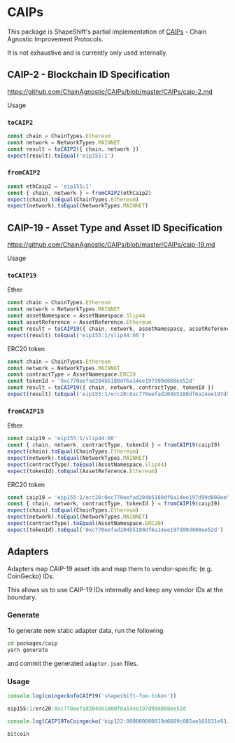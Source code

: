 # CAIPs

This package is ShapeShift's partial implementation of [CAIPs](https://github.com/ChainAgnostic/CAIPs) - Chain Agnostic Improvement Protocols.

It is not exhaustive and is currently only used internally.

## CAIP-2 - Blockchain ID Specification

https://github.com/ChainAgnostic/CAIPs/blob/master/CAIPs/caip-2.md

Usage

### `toCAIP2`

```ts
const chain = ChainTypes.Ethereum
const network = NetworkTypes.MAINNET
const result = toCAIP2({ chain, network })
expect(result).toEqual('eip155:1')
```

### `fromCAIP2`

```ts
const ethCaip2 = 'eip155:1'
const { chain, network } = fromCAIP2(ethCaip2)
expect(chain).toEqual(ChainTypes.Ethereum)
expect(network).toEqual(NetworkTypes.MAINNET)
```

## CAIP-19 - Asset Type and Asset ID Specification

https://github.com/ChainAgnostic/CAIPs/blob/master/CAIPs/caip-19.md

Usage

### `toCAIP19`

Ether

```ts
const chain = ChainTypes.Ethereum
const network = NetworkTypes.MAINNET
const assetNamespace = AssetNamespace.Slip44
const assetReference = AssetReference.Ethereum
const result = toCAIP19({ chain, network, assetNamespace, assetReference })
expect(result).toEqual('eip155:1/slip44:60')
```

ERC20 token

```ts
const chain = ChainTypes.Ethereum
const network = NetworkTypes.MAINNET
const contractType = AssetNamespace.ERC20
const tokenId = '0xc770eefad204b5180df6a14ee197d99d808ee52d'
const result = toCAIP19({ chain, network, contractType, tokenId })
expect(result).toEqual('eip155:1/erc20:0xc770eefad204b5180df6a14ee197d99d808ee52d')
```

### `fromCAIP19`

Ether

```ts
const caip19 = 'eip155:1/slip44:60'
const { chain, network, contractType, tokenId } = fromCAIP19(caip19)
expect(chain).toEqual(ChainTypes.Ethereum)
expect(network).toEqual(NetworkTypes.MAINNET)
expect(contractType).toEqual(AssetNamespace.Slip44)
expect(tokenId).toEqual(AssetReference.Ethereum)
```

ERC20 token

```ts
const caip19 = 'eip155:1/erc20:0xc770eefad204b5180df6a14ee197d99d808ee52d'
const { chain, network, contractType, tokenId } = fromCAIP19(caip19)
expect(chain).toEqual(ChainTypes.Ethereum)
expect(network).toEqual(NetworkTypes.MAINNET)
expect(contractType).toEqual(AssetNamespace.ERC20)
expect(tokenId).toEqual('0xc770eefad204b5180df6a14ee197d99d808ee52d')
```

## Adapters

Adapters map CAIP-19 asset ids and map them to vendor-specific (e.g. CoinGecko) IDs.

This allows us to use CAIP-19 IDs internally and keep any vendor IDs at the boundary.

### Generate

To generate new static adapter data, run the following

```zsh
cd packages/caip
yarn generate
```

and commit the generated `adapter.json` files.

### Usage

```ts
console.log(coingeckoToCAIP19('shapeshift-fox-token'))

eip155:1/erc20:0xc770eefad204b5180df6a14ee197d99d808ee52d

console.log(CAIP19ToCoingecko('bip122:000000000019d6689c085ae165831e93/slip44:0'))

bitcoin
```
